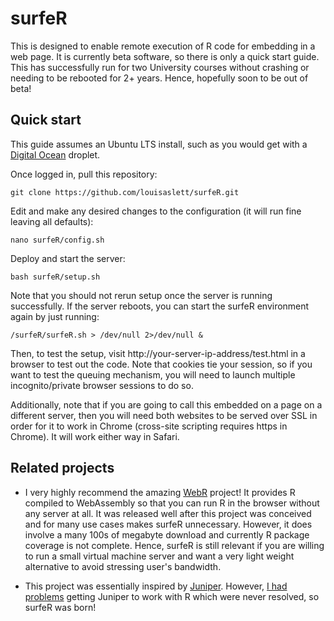 # surfeR

This is designed to enable remote execution of R code for embedding in a web page.  It is currently beta software, so there is only a quick start guide.  This has successfully run for two University courses without crashing or needing to be rebooted for 2+ years.  Hence, hopefully soon to be out of beta!

## Quick start

This guide assumes an Ubuntu LTS install, such as you would get with a [Digital Ocean](https://www.digitalocean.com/) droplet.

Once logged in, pull this repository:

```{bash}
git clone https://github.com/louisaslett/surfeR.git
```

Edit and make any desired changes to the configuration (it will run fine leaving all defaults):

```{bash}
nano surfeR/config.sh
```

Deploy and start the server:

```{bash}
bash surfeR/setup.sh
```

Note that you should not rerun setup once the server is running successfully. If the server reboots, you can start the surfeR environment again by just running:

```{bash}
/surfeR/surfeR.sh > /dev/null 2>/dev/null &
```

Then, to test the setup, visit http://your-server-ip-address/test.html in a browser to test out the code.  Note that cookies tie your session, so if you want to test the queuing mechanism, you will need to launch multiple incognito/private browser sessions to do so.

Additionally, note that if you are going to call this embedded on a page on a different server, then you will need both websites to be served over SSL in order for it to work in Chrome (cross-site scripting requires https in Chrome).  It will work either way in Safari.

## Related projects

- I very highly recommend the amazing [WebR](https://docs.r-wasm.org/webr/latest/) project! It provides R compiled to WebAssembly so that you can run R in the browser without any server at all. It was released well after this project was conceived and for many use cases makes surfeR unnecessary. However, it does involve a many 100s of megabyte download and currently R package coverage is not complete. Hence, surfeR is still relevant if you are willing to run a small virtual machine server and want a very light weight alternative to avoid stressing user's bandwidth.

- This project was essentially inspired by [Juniper](https://github.com/ines/juniper). However, [I had problems](https://github.com/ines/juniper/issues/9) getting Juniper to work with R which were never resolved, so surfeR was born!
